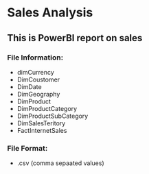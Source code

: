 # Sales Analysis

## This is PowerBI report on sales

### File Information:

   * dimCurrency
   * DimCoustomer
   * DimDate
   * DimGeography     
   * DimProduct
   * DimProductCategory
   * DimProductSubCategory
   * DimSalesTeritory
   * FactInternetSales
      
### File Format:
   * .csv (comma sepaated values)
